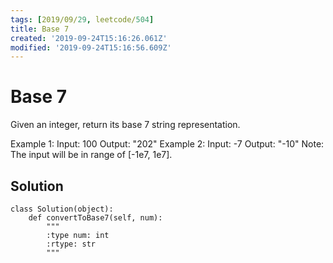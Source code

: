 ```yaml
---
tags: [2019/09/29, leetcode/504]
title: Base 7
created: '2019-09-24T15:16:26.061Z'
modified: '2019-09-24T15:16:56.609Z'
---
```


# Base 7

Given an integer, return its base 7 string representation.

Example 1:
Input: 100
Output: "202"
Example 2:
Input: -7
Output: "-10"
Note: The input will be in range of [-1e7, 1e7].

## Solution

```
class Solution(object):
    def convertToBase7(self, num):
        """
        :type num: int
        :rtype: str
        """
        
```
